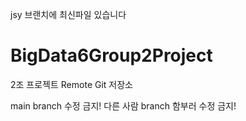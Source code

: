 jsy 브랜치에 최신파일 있습니다

# BigData6Group2Project
2조 프로젝트 Remote Git 저장소

main branch 수정 금지!
다른 사람 branch 함부러 수정 금지!
